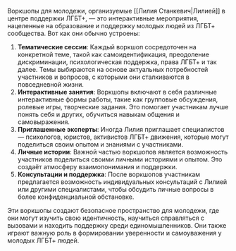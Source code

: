 Воркшопы для молодежи, организуемые [[Лилия Станкевич|Лилией]] в центре поддержки ЛГБТ+, — это интерактивные мероприятия, нацеленные на образование и поддержку молодых людей из ЛГБТ+ сообщества. Вот как они обычно устроены:

1. **Тематические сессии**: Каждый воркшоп сосредоточен на конкретной теме, такой как самоидентификация, преодоление дискриминации, психологическая поддержка, права ЛГБТ+ и так далее. Темы выбираются на основе актуальных потребностей участников и вопросов, с которыми они сталкиваются в повседневной жизни.
2. **Интерактивные занятия**: Воркшопы включают в себя различные интерактивные формы работы, такие как групповые обсуждения, ролевые игры, творческие задания. Это помогает участникам лучше понять себя и других, обучиться навыкам общения и самовыражения.
3. **Приглашенные эксперты**: Иногда Лилия приглашает специалистов — психологов, юристов, активистов ЛГБТ+ движения, которые могут поделиться своим опытом и знаниями с участниками.
4. **Личные истории**: Важной частью воркшопов является возможность участников поделиться своими личными историями и опытом. Это создаёт атмосферу взаимопонимания и поддержки.
5. **Консультации и поддержка**: После воркшопов участникам предлагается возможность индивидуальных консультаций с Лилией или другими специалистами, чтобы обсудить личные вопросы в более конфиденциальной обстановке.

Эти воркшопы создают безопасное пространство для молодежи, где они могут изучить свою идентичность, научиться справляться с вызовами и находить поддержку среди единомышленников. Они также играют важную роль в формировании уверенности и самоуважения у молодых ЛГБТ+ людей.